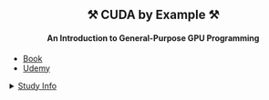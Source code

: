 <h2 align="center">⚒️ CUDA by Example ⚒️</h2>
<h4 align="center">An Introduction to General-Purpose GPU Programming</h4>

- [Book](https://www.amazon.com/CUDA-Example-Introduction-General-Purpose-Programming/dp/0131387685)
- [Udemy](https://www.udemy.com/course/cuda-course/)

<details><summary>
    <a href="https://www.cyberseowon.com/forum/teugbyeolmoim/2025nyeon-9weol-membeosib-cuda-gpu-peurogeuraeming-ibmunban">
        Study Info
    </a>
</summary>
<p>

[📢 GPU/CUDA 프로그래밍을 배워보세요! 북클럽 나란에서 두 가지 레벨의 스터디를 모집합니다. 📢](https://www.linkedin.com/posts/sungjuc_gpucuda-%ED%94%84%EB%A1%9C%EA%B7%B8%EB%9E%98%EB%B0%8D-%EC%8A%A4%ED%84%B0%EB%94%94-%EC%B0%B8%EA%B0%80-%EC%8B%A0%EC%B2%AD%ED%8F%BC-activity-7361337346170003457-rZhS?utm_source=share&utm_medium=member_desktop&rcm=ACoAADxDAfgBHmsGgos6Xqn5TZXS7NqO4fcxRGc)

최근 AI 열풍으로 AI Engineering 분야도 상당히 뜨겁습니다.
AI Engineering에서 GPU/CUDA 아키텍쳐는 반드시 알아야할 핵심 지식입니다.
이에 NVIDIA GPU와 Google Colab을 활용해 실습 중심으로 GPU 병렬 프로그래밍을 통해 GPU/CUDA 아키텍쳐도 배우고 GPU/CUDA 프로그래밍에 필요한 지식들을 배우는 스터디 그룹을 만들었습니다.

스터디 그룹은 입문반과 중급반으로 나누었습니다.
필요에 따라 원하는 레벨을 선택하여 참여할 수 있습니다.

- 입문반:
  - 2025.09.06 마감 (9/6 시작, 8주간)
  - CUDA 기본 개념, 스레드/블록 모델, 간단한 커널 작성, 메모리 관리, 이미지 처리 프로젝트
  - 상세정보: <https://docs.google.com/document/d/1dPeaSxsZEgKrfE9RS4gxf54b801p35Hw84DY0fT7c-k/edit?pli=1&tab=t.0#bookmark=id.6omg6jr8xiln>
- 중급반:
  - 2025.11.10 마감 (11/15 시작, 12주간)
  - 메모리 최적화, 워프 다이버전스 최소화, 멀티-GPU 활용, Nsight 성능 분석, 행렬 곱셈 프로젝트
  - 상세정보: <https://docs.google.com/document/d/1dPeaSxsZEgKrfE9RS4gxf54b801p35Hw84DY0fT7c-k/edit?pli=1&tab=t.qjg678960psu#heading=h.110u61emtje2>
- 참가비:
  - 각 모임당 참가비는 동기부여를 위해 $50을 받고, 모임을 끝까지 마무리하시면 환불해드리는 기본적으로 무료입니다.
  - 책 값과 Udemy 강의비용은 개별 부담입니다.
- GPU/CUDA 프로그래밍 스터디는 북클럽 나란에서 지원합니다.
  - 북클럽 나란에 대한 자세한 정보는 웹사이트를 참고하세요.
  - 북클럽 나란 웹사이트: <https://www.cyberseowon.com>
- 스터디 그룹에 대한 정보가 필요하신 분들은 다음 카톡 방에 문의해주시거나 메일로 문의해주세요.
  - 상담 카톡방: <https://open.kakao.com/o/gitHslMh>
  - 상담 이메일: <admin@cyberseowon.com>

참가를 원하시는 분들은 [참가 신청폼](https://docs.google.com/forms/d/e/1FAIpQLSf6ADaK-RAz_YlZLIamdQx-_UiqUXSP8TSKbIt3ZbBuglyCjQ/viewform)을 작성해주세요.
참가 신청폼을 작성해주신 분들에게는 자세한 참가 방법을 보내드립니다.
(정원이 초과하는 경우 신청폼의 내용을 기반으로 참가지를 선정할 수 있습니다.)

🚀 GPU 프로그래밍 세계에 도전하고 싶은 분들의 많은 참여를 기다립니다!

</p>
</details>
